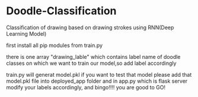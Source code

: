 # Doodle-Classification
Classification of drawing based on drawing strokes using RNN(Deep Learning Model)

first install all pip modules from train.py

there is one array "drawing_lable" which contains label name of doodle classes on which we want to train our model,so add label accordingly

train.py will generat model.pkl if you want to test that model please add that model.pkl file into deployed_app folder and in app.py 
which is flask server modify your labels accordingly, and bingo!!!! you are good to GO!
